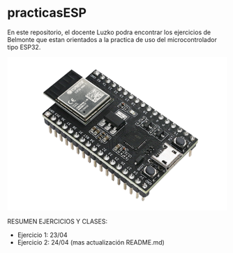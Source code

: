 # practicasESP

En este repositorio, el docente Luzko podra encontrar los ejercicios de Belmonte que estan
orientados a la practica de uso del microcontrolador tipo ESP32.

![alt text](imagenes/esp23img.png)

RESUMEN EJERCICIOS Y CLASES:
 - Ejercicio 1: 23/04
 - Ejercicio 2: 24/04 (mas actualización README.md)
